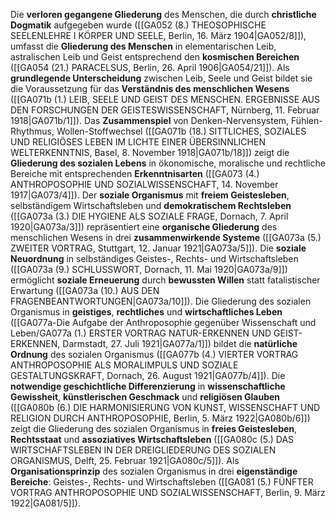 
Die **verloren gegangene Gliederung** des Menschen, die durch **christliche Dogmatik** aufgegeben wurde ([[GA052 (8.) THEOSOPHISCHE SEELENLEHRE I KÖRPER UND SEELE, Berlin, 16. März 1904|GA052/8]]), umfasst die **Gliederung des Menschen** in elementarischen Leib, astralischen Leib und Geist entsprechend den **kosmischen Bereichen** ([[GA054 (21.) PARACELSUS, Berlin, 26. April 1906|GA054/21]]). Als **grundlegende Unterscheidung** zwischen Leib, Seele und Geist bildet sie die Voraussetzung für das **Verständnis des menschlichen Wesens** ([[GA071b (1.) LEIB, SEELE UND GEIST DES MENSCHEN. ERGEBNISSE AUS DEN FORSCHUNGEN DER GEISTESWISSENSCHAFT, Nürnberg, 11. Februar 1918|GA071b/1]]). Das **Zusammenspiel** von Denken-Nervensystem, Fühlen-Rhythmus, Wollen-Stoffwechsel ([[GA071b (18.) SITTLICHES, SOZIALES UND RELIGIÖSES LEBEN IM LICHTE EINER ÜBERSINNLICHEN WELTERKENNTNIS, Basel, 8. November 1918|GA071b/18]]) zeigt die **Gliederung des sozialen Lebens** in ökonomische, moralische und rechtliche Bereiche mit entsprechenden **Erkenntnisarten** ([[GA073 (4.) ANTHROPOSOPHIE UND SOZIALWISSENSCHAFT, 14. November 1917|GA073/4]]). Der **soziale Organismus** mit **freiem Geistesleben**, selbständigem Wirtschaftsleben und **demokratischem Rechtsleben** ([[GA073a (3.) DIE HYGIENE ALS SOZIALE FRAGE, Dornach, 7. April 1920|GA073a/3]]) repräsentiert eine **organische Gliederung** des menschlichen Wesens in drei **zusammenwirkende Systeme** ([[GA073a (5.) ZWEITER VORTRAG, Stuttgart, 12. Januar 1921|GA073a/5]]). Die **soziale Neuordnung** in selbständiges Geistes-, Rechts- und Wirtschaftsleben ([[GA073a (9.) SCHLUSSWORT, Dornach, 11. Mai 1920|GA073a/9]]) ermöglicht **soziale Erneuerung** durch **bewussten Willen** statt fatalistischer Erwartung ([[GA073a (10.) AUS DEN FRAGENBEANTWORTUNGEN|GA073a/10]]). Die Gliederung des sozialen Organismus in **geistiges**, **rechtliches** und **wirtschaftliches Leben** ([[GA077a-Die Aufgabe der Anthroposophie gegenüber Wissenschaft und Leben/GA077a (1.) ERSTER VORTRAG NATUR-ERKENNEN UND GEIST-ERKENNEN, Darmstadt, 27. Juli 1921|GA077a/1]]) bildet die **natürliche Ordnung** des sozialen Organismus ([[GA077b (4.) VIERTER VORTRAG ANTHROPOSOPHIE ALS MORALIMPULS UND SOZIALE GESTALTUNGSKRAFT, Dornach, 26. August 1921|GA077b/4]]). Die **notwendige geschichtliche Differenzierung** in **wissenschaftliche Gewissheit**, **künstlerischen Geschmack** und **religiösen Glauben** ([[GA080b (6.) DIE HARMONISIERUNG VON KUNST, WISSENSCHAFT UND RELIGION DURCH ANTHROPOSOPHIE, Berlin, 5. März 1922|GA080b/6]]) zeigt die Gliederung des sozialen Organismus in **freies Geistesleben**, **Rechtsstaat** und **assoziatives Wirtschaftsleben** ([[GA080c (5.) DAS WIRTSCHAFTSLEBEN IN DER DREIGLIEDERUNG DES SOZIALEN ORGANISMUS, Delft, 25. Februar 1921|GA080c/5]]). Als **Organisationsprinzip** des sozialen Organismus in drei **eigenständige Bereiche**: Geistes-, Rechts- und Wirtschaftsleben ([[GA081 (5.) FÜNFTER VORTRAG ANTHROPOSOPHIE UND SOZIALWISSENSCHAFT, Berlin, 9. März 1922|GA081/5]]).
